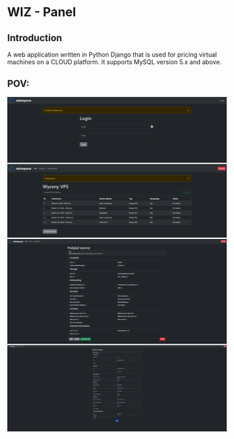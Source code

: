 # WIZ - Panel
## Introduction
A web application written in Python Django that is used for pricing virtual machines on a CLOUD platform. It supports MySQL version 5.x and above.

## POV:
![Logout](./0.PNG)
![Logout](./1.PNG)
![Logout](./2.PNG)
![Logout](./3.PNG)
